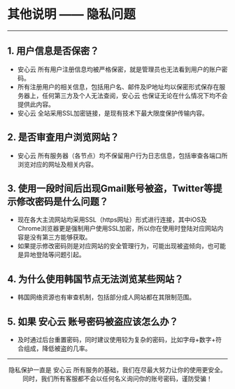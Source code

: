 # **其他说明 —— 隐私问题**

---
## 1. 用户信息是否保密？

* 安心云 所有用户注册信息均被严格保密，就是管理员也无法看到用户的账户密码。
* 所有注册用户的相关信息，包括用户名、邮件及IP地址均以保密形式保存在服务器上，任何第三方及个人无法查阅，安心云 也保证无论在什么情况下均不会提供此内容。
* 安心云 全站采用SSL加密链接，是现有技术下最大限度保护传输内容。  

## 2. 是否审查用户浏览网站？

* 安心云 所有服务器（各节点）均不保留用户行为日志信息，包括审查各端口所浏览对应的网址及相关内容。  

## 3. 使用一段时间后出现Gmail账号被盗，Twitter等提示修改密码是什么问题？

* 现在各大主流网站均采用SSL（https网址）形式进行连接，其中iOS及Chrome浏览器更是强制用户使用SSL加密，所以你在使用时登陆对应网站内容是没有第三方能够获取。
* 如果提示修改密码则是对应网站的安全管理行为，可能出现被盗倾向，也可能是异地登陆等问题引起。  

## 4. 为什么使用韩国节点无法浏览某些网站？

* 韩国网络资源也有审查机制，包括部分成人网站都在其限制范围。  

## 5. 如果 安心云 账号密码被盗应该怎么办？

* 及时通过后台重置密码，同时建议使用较为复杂的密码，比如字母+数字+符合组成，降低被盗的几率。 
  
---

<center>隐私保护一直是 安心云 所有服务的基础，我们在尽最大努力让你的使用更安全。</center>   

<center>同时，我们所有客服都不会以任何名义询问你的账号密码，谨防受骗！</center>
